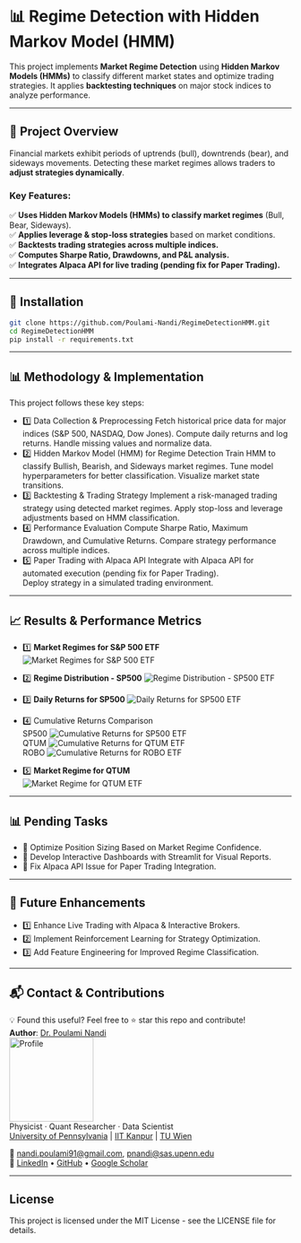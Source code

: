 # 📊 Regime Detection with Hidden Markov Model (HMM)

This project implements **Market Regime Detection** using **Hidden Markov Models (HMMs)** to classify different market states and optimize trading strategies. It applies **backtesting techniques** on major stock indices to analyze performance.

---

## 🚀 **Project Overview**
Financial markets exhibit periods of uptrends (bull), downtrends (bear), and sideways movements. Detecting these market regimes allows traders to **adjust strategies dynamically**.

### **Key Features:**
✅ **Uses Hidden Markov Models (HMMs) to classify market regimes** (Bull, Bear, Sideways).  
✅ **Applies leverage & stop-loss strategies** based on market conditions.  
✅ **Backtests trading strategies across multiple indices.**  
✅ **Computes Sharpe Ratio, Drawdowns, and P&L analysis.**  
✅ **Integrates Alpaca API for live trading (pending fix for Paper Trading).**  

---

## 🔧 **Installation**
```bash
git clone https://github.com/Poulami-Nandi/RegimeDetectionHMM.git
cd RegimeDetectionHMM
pip install -r requirements.txt
```
---

## 📊 Methodology & Implementation
This project follows these key steps:

- 1️⃣ Data Collection & Preprocessing
Fetch historical price data for major indices (S&P 500, NASDAQ, Dow Jones).
Compute daily returns and log returns.
Handle missing values and normalize data.
- 2️⃣ Hidden Markov Model (HMM) for Regime Detection
Train HMM to classify Bullish, Bearish, and Sideways market regimes.
Tune model hyperparameters for better classification.
Visualize market state transitions.
- 3️⃣ Backtesting & Trading Strategy
Implement a risk-managed trading strategy using detected market regimes.
Apply stop-loss and leverage adjustments based on HMM classification.
- 4️⃣ Performance Evaluation
Compute Sharpe Ratio, Maximum Drawdown, and Cumulative Returns.
Compare strategy performance across multiple indices.
- 5️⃣ Paper Trading with Alpaca API
Integrate with Alpaca API for automated execution (pending fix for Paper Trading).  
Deploy strategy in a simulated trading environment.
---

## 📈 Results & Performance Metrics
- 1️⃣ **Market Regimes for S&P 500 ETF**
  ![Market Regimes for S&P 500 ETF](https://github.com/Poulami-Nandi/RegimeDetectionHMM/blob/main/images/results/sample/market_regime_sp500.png)  
- 2️⃣ **Regime Distribution - SP500**
  ![Regime Distribution - SP500 ETF](https://github.com/Poulami-Nandi/RegimeDetectionHMM/blob/main/images/results/sample/dist_market_regime_sp500.png)
- 3️⃣ **Daily Returns for SP500**
  ![Daily Returns for SP500 ETF](https://github.com/Poulami-Nandi/RegimeDetectionHMM/blob/main/images/results/sample/dist_returns_sp500.png)  
- 4️⃣ Cumulative Returns Comparison  
SP500
  ![Cumulative Returns for SP500 ETF](https://github.com/Poulami-Nandi/RegimeDetectionHMM/blob/main/images/results/sample/cumulative_return_sp500.png)  
QTUM
  ![Cumulative Returns for QTUM ETF](https://github.com/Poulami-Nandi/RegimeDetectionHMM/blob/main/images/results/sample/cumulative_return_qtum.png)  
ROBO
  ![Cumulative Returns for ROBO ETF](https://github.com/Poulami-Nandi/RegimeDetectionHMM/blob/main/images/results/sample/cumulative_return_robo.png)  

- 5️⃣ **Market Regime for QTUM**  
  ![Market Regime for QTUM ETF](https://github.com/Poulami-Nandi/RegimeDetectionHMM/blob/main/images/results/sample/market_regime_qtum.png)  

---
## 📊 Pending Tasks
- 🔹 Optimize Position Sizing Based on Market Regime Confidence.
- 🔹 Develop Interactive Dashboards with Streamlit for Visual Reports.
- 🔹 Fix Alpaca API Issue for Paper Trading Integration.

---

## 🎯 Future Enhancements
- 1️⃣ Enhance Live Trading with Alpaca & Interactive Brokers.
- 2️⃣ Implement Reinforcement Learning for Strategy Optimization.
- 3️⃣ Add Feature Engineering for Improved Regime Classification.

---

## **📬 Contact & Contributions**
💡 Found this useful? Feel free to ⭐ star this repo and contribute!  
**Author**: [Dr. Poulami Nandi](https://www.linkedin.com/in/poulami-nandi-a8a12917b/)  
<img src="https://github.com/Poulami-Nandi/IV_surface_analyzer/raw/main/images/own/own_image.jpg" alt="Profile" width="150"/>  
Physicist · Quant Researcher · Data Scientist  
[University of Pennsylvania](https://live-sas-physics.pantheon.sas.upenn.edu/people/poulami-nandi) | [IIT Kanpur](https://www.iitk.ac.in/) | [TU Wien](http://www.itp.tuwien.ac.at/CPT/index.htm?date=201838&cats=xbrbknmztwd)

📧 [nandi.poulami91@gmail.com](mailto:nandi.poulami91@gmail.com), [pnandi@sas.upenn.edu](mailto:pnandi@sas.upenn.edu)  
🔗 [LinkedIn](https://www.linkedin.com/in/poulami-nandi-a8a12917b/) • [GitHub](https://github.com/Poulami-Nandi) • [Google Scholar](https://scholar.google.co.in/citations?user=bOYJeAYAAAAJ&hl=en)  

---

## License
This project is licensed under the MIT License - see the LICENSE file for details.

